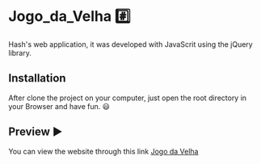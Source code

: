 # Jogo_da_Velha :hash:

Hash's web application, it was developed with JavaScrit using the jQuery library.

## Installation

After clone the project on your computer, just open the root directory in your Browser and have fun. :smiley:

## Preview :arrow_forward:

You can view the website through this link [Jogo da Velha](https://andr3m0ur4.github.io/Jogo_da_Velha/)
